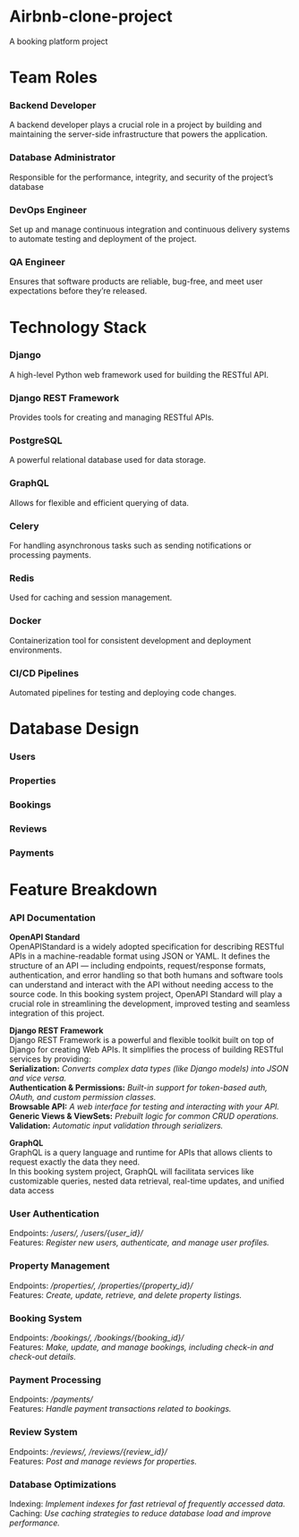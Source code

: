 # Airbnb-clone-project
A booking platform project


# Team Roles
### **Backend Developer**
A backend developer plays a crucial role in a project by building and maintaining the server-side infrastructure that powers the application.
### **Database Administrator**
Responsible for the performance, integrity, and security of the project’s database
### **DevOps Engineer**
Set up and manage continuous integration and continuous delivery systems to automate testing and deployment of the project.
### **QA Engineer**
Ensures that software products are reliable, bug-free, and meet user expectations before they’re released.

# Technology Stack
### **Django**
A high-level Python web framework used for building the RESTful API.
### **Django REST Framework**
Provides tools for creating and managing RESTful APIs.
### **PostgreSQL**
A powerful relational database used for data storage.
### **GraphQL**
Allows for flexible and efficient querying of data.
### **Celery**
For handling asynchronous tasks such as sending notifications or processing payments.  
### **Redis**
Used for caching and session management.
### **Docker**
Containerization tool for consistent development and deployment environments.
### **CI/CD Pipelines**
Automated pipelines for testing and deploying code changes.

# Database Design
### **Users**
### **Properties**
### **Bookings**
### **Reviews**
### **Payments**

# Feature Breakdown
### **API Documentation**
**OpenAPI Standard**  
OpenAPIStandard is a widely adopted specification for describing RESTful APIs in a machine-readable format using JSON or YAML. It defines the structure of an API — including endpoints, request/response formats, authentication, and error handling so that both humans and software tools can understand and interact with the API without needing access to the source code.
In this booking system project, OpenAPI Standard will play a crucial role in streamlining the development, improved testing and seamless integration of this project.

**Django REST Framework**  
Django REST Framework is a powerful and flexible toolkit built on top of Django for creating Web APIs. It simplifies the process of building RESTful services by providing:  
**Serialization:** *Converts complex data types (like Django models) into JSON and vice versa.*  
**Authentication & Permissions:** *Built-in support for token-based auth, OAuth, and custom permission classes.*  
**Browsable API:** *A web interface for testing and interacting with your API.*  
**Generic Views & ViewSets:** *Prebuilt logic for common CRUD operations.*  
**Validation:** *Automatic input validation through serializers.*

**GraphQL**  
GraphQL is a query language and runtime for APIs that allows clients to request exactly the data they need.  
In this booking system project, GraphQL will facilitata services like customizable queries, nested data retrieval, real-time updates, and unified data access

### **User Authentication**
Endpoints: */users/, /users/{user_id}/*  
Features: *Register new users, authenticate, and manage user profiles.*

### **Property Management**
Endpoints: */properties/, /properties/{property_id}/*  
Features: *Create, update, retrieve, and delete property listings.*

### **Booking System**
Endpoints: */bookings/, /bookings/{booking_id}/*  
Features: *Make, update, and manage bookings, including check-in and check-out details.*

### **Payment Processing**
Endpoints: */payments/*  
Features: *Handle payment transactions related to bookings.*

### **Review System**
Endpoints: */reviews/, /reviews/{review_id}/*  
Features: *Post and manage reviews for properties.*

### **Database Optimizations**
Indexing: *Implement indexes for fast retrieval of frequently accessed data.*  
Caching: *Use caching strategies to reduce database load and improve performance.*
